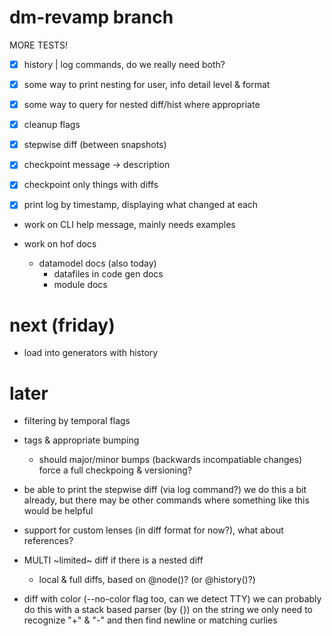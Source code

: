 # dm-revamp branch

MORE TESTS!

- [x] history | log commands, do we really need both?
- [x] some way to print nesting for user, info detail level & format
- [x] some way to query for nested diff/hist where appropriate
- [x] cleanup flags
- [x] stepwise diff (between snapshots)

- [x] checkpoint message -> description
- [x] checkpoint only things with diffs

- [x] print log by timestamp, displaying what changed at each

- work on CLI help message, mainly needs examples

- work on hof docs
  - datamodel docs
	(also today)
	- datafiles in code gen docs
	- module docs


# next (friday)

- load into generators with history

# later

- filtering by temporal flags

- tags & appropriate bumping
  - should major/minor bumps (backwards incompatiable changes) force a full checkpoing & versioning?

- be able to print the stepwise diff (via log command?)
  we do this a bit already, but there may be other commands where something like this would be helpful

- support for custom lenses (in diff format for now?), what about references?

- MULTI ~limited~ diff if there is a nested diff
  - local & full diffs, based on @node()? (or @history()?)

- diff with color (--no-color flag too, can we detect TTY)
  we can probably do this with a stack based parser (by {}) on the string
	we only need to recognize "+" & "-" and then find newline or matching curlies
